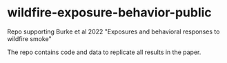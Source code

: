 # wildfire-exposure-behavior-public
Repo supporting Burke et al 2022 "Exposures and behavioral responses to wildfire smoke"

The repo contains code and data to replicate all results in the paper.  
